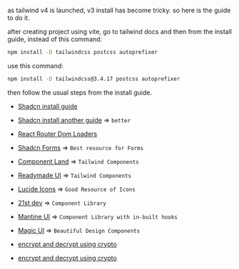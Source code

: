 as tailwind v4 is launched, v3 install has become tricky.
so here is the guide to do it.

after creating project using vite, go to tailwind docs and then from the install guide, instead of this command:

```bash
npm install -D tailwindcss postcss autoprefixer
```

use this command:

```bash
npm install -D tailwindcss@3.4.17 postcss autoprefixer
```

then follow the usual steps from the install guide.

- [Shadcn install guide](https://medium.com/@mohammadkaifm/how-to-set-up-vite-react-project-without-typescript-to-use-shadcn-ecc6c1dffce3)
- [Shadcn install another guide](https://kizito917.hashnode.dev/how-to-setup-shadcnui-in-a-react-application-without-typescript) => `better`

- [React Router Dom Loaders](https://dev.to/shaancodes/a-brief-intro-about-loaders-in-react-router-54d)
- [Shadcn Forms](https://ui.shadcn.com/docs/components/form) => `Best resource for Forms`
- [Component Land](https://componentland.com/) => `Tailwind Components`
- [Readymade UI](https://readymadeui.com/) => `Tailwind Components`
- [Lucide Icons](https://lucide.dev/) => `Good Resource of Icons`
- [21st dev](https://21st.dev/?tab=components&sort=recommended) => `Component Library`
- [Mantine UI](https://mantine.dev/) => `Component Library with in-built hooks`
- [Magic UI](https://magicui.design/) => `Beautiful Design Components`
- [encrypt and decrypt using crypto](https://medium.com/@tony.infisical/guide-to-nodes-crypto-module-for-encryption-decryption-65c077176980)
- [encrypt and decrypt using crypto](https://www.tatvasoft.com/outsourcing/2024/01/nodejs-cryptography.html)
